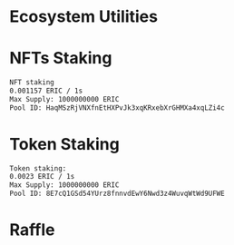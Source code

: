 # Ecosystem Utilities

# NFTs Staking

```sh
NFT staking
0.001157 ERIC / 1s
Max Supply: 1000000000 ERIC
Pool ID: HaqMSzRjVNXfnEtHXPvJk3xqKRxebXrGHMXa4xqLZi4c
```

# Token Staking

```sh
Token staking:
0.0023 ERIC / 1s
Max Supply: 1000000000 ERIC
Pool ID: 8E7cQ1GSd54YUrz8fnnvdEwY6Nwd3z4WuvqWtWd9UFWE
```

# Raffle
